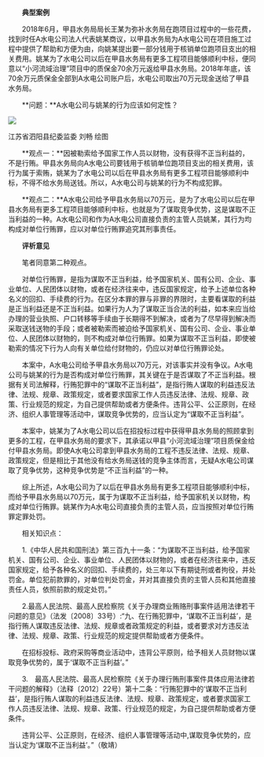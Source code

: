 　　**典型案例**

　　2018年6月，甲县水务局局长王某为弥补水务局在跑项目过程中的一些花费，找到时任A水电公司法人代表姚某商议，以甲县水务局为A水电公司在项目施工过程中提供了帮助和方便为由，向姚某提出要一部分钱用于核销单位跑项目支出的相关费用。姚某为了水电公司以后在甲县水务局有更多工程项目能够顺利中标，便同意以“小河流域治理”项目中的质保金70余万元返给甲县水务局。2018年年底，该70余万元质保金全部到A水电公司账户后，水电公司取出70万元现金送给了甲县水务局。

　　**问题：**A水电公司与姚某的行为应该如何定性？

![](https://www.ccdi.gov.cn/hdjln/ywtt/202110/W020211207706102831561.jpg)

江苏省泗阳县纪委监委 刘畅 绘图

　　**观点一：**因被勒索给予国家工作人员以财物，没有获得不正当利益的，不是行贿。甲县水务局向A水电公司要钱用于核销单位跑项目支出的相关费用，该行为属于索贿，姚某为了水电公司以后在甲县水务局有更多工程项目能够顺利中标，不得不给水务局送钱。所以，A水电公司与姚某的行为不构成犯罪。

　　**观点二：**A水电公司给予甲县水务局以70万元，是为了水电公司以后在甲县水务局有更多工程项目能够顺利中标，也就是为了谋取竞争优势，这是谋取不正当利益的一种。A水电公司和作为A水电公司直接负责的主管人员姚某，其行为均构成对单位行贿罪，应以对单位行贿罪追究其刑事责任。

　　**评析意见**

　　笔者同意第二种观点。

　　对单位行贿罪，是指为谋取不正当利益，给予国家机关、国有公司、企业、事业单位、人民团体以财物，或者在经济往来中，违反国家规定，给予上述单位各种名义的回扣、手续费的行为。在区分本罪的罪与非罪的界限时，主要看谋取的利益是正当利益还是不正当利益。如果行为人为了谋取正当合法的利益，如本来应当给办理的营业执照、户口转移等手续由于长期得不到解决，或者为了尽早得到解决而采取送钱送物的手段；或者被勒索而被迫给予国家机关、国有公司、企业、事业单位、人民团体以财物的，则不构成对单位行贿罪。如果为谋取不正当利益，即使被勒索的情况下行为人向有关单位给付财物的，仍应以对单位行贿罪论处。

　　本案中，A水电公司给予甲县水务局以70万元，对该事实并没有争议。A水电公司与姚某的行为是否构成对单位行贿罪，其关键在于是否谋取了不正当利益。根据有关司法解释，行贿犯罪中的“谋取不正当利益”，是指行贿人谋取的利益违反法律、法规、规章、政策规定，或者要求国家工作人员违反法律、法规、规章、政策、行业规范的规定，为自己提供帮助或者方便条件。违背公平、公正原则，在经济、组织人事管理等活动中，谋取竞争优势的，应当认定为“谋取不正当利益”。

　　本案中，姚某为了A水电公司以后在招投标过程中获得甲县水务局的照顾拿到更多的工程，在甲县水务局的要求下，其承诺以甲县“小河流域治理”项目质保金给付甲县水务局。即使A水电公司拿到甲县水务局的工程不违反法律、法规、规章、政策规定，但是相比于其他没有给水务局送钱的竞争主体而言，无疑A水电公司谋取了竞争优势，这种竞争优势是“不正当利益”的一种。

　　综上所述，A水电公司为了以后在甲县水务局有更多工程项目能够顺利中标，而给予甲县水务局以70万元，属于为谋取不正当利益，给予国家机关以财物，构成对单位行贿罪。姚某作为A水电公司直接负责的主管人员，应当按照对单位行贿罪定罪处罚。

　　相关知识点：

　　1.《中华人民共和国刑法》第三百九十一条：“为谋取不正当利益，给予国家机关、国有公司、企业、事业单位、人民团体以财物的，或者在经济往来中，违反国家规定，给予各种名义的回扣、手续费的，处三年以下有期徒刑或者拘役，并处罚金。单位犯前款罪的，对单位判处罚金，并对其直接负责的主管人员和其他直接责任人员，依照前款的规定处罚。”

　　2.最高人民法院、最高人民检察院《关于办理商业贿赂刑事案件适用法律若干问题的意见》（法发〔2008〕33号）:“九、在行贿犯罪中，‘谋取不正当利益’，是指行贿人谋取违反法律、法规、规章或者政策规定的利益，或者要求对方违反法律、法规、规章、政策、行业规范的规定提供帮助或者方便条件。

　　在招标投标、政府采购等商业活动中，违背公平原则，给予相关人员财物以谋取竞争优势的，属于‘谋取不正当利益’。”

　　3.　最高人民法院、最高人民检察院《关于办理行贿刑事案件具体应用法律若干问题的解释》（法释〔2012〕22号）第十二条：“行贿犯罪中的‘谋取不正当利益’，是指行贿人谋取的利益违反法律、法规、规章、政策规定，或者要求国家工作人员违反法律、法规、规章、政策、行业规范的规定，为自己提供帮助或者方便条件。　

　　违背公平、公正原则，在经济、组织人事管理等活动中,谋取竞争优势的，应当认定为‘谋取不正当利益’。”（敬靖）